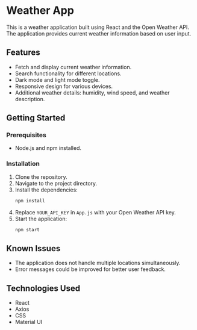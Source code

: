 # Weather App

This is a weather application built using React and the Open Weather API. The application provides current weather information based on user input.

## Features

- Fetch and display current weather information.
- Search functionality for different locations.
- Dark mode and light mode toggle.
- Responsive design for various devices.
- Additional weather details: humidity, wind speed, and weather description.

## Getting Started

### Prerequisites

- Node.js and npm installed.

### Installation

1. Clone the repository.
2. Navigate to the project directory.
3. Install the dependencies:
    ```bash
    npm install
    ```
4. Replace `YOUR_API_KEY` in `App.js` with your Open Weather API key.
5. Start the application:
    ```bash
    npm start
    ```

## Known Issues

- The application does not handle multiple locations simultaneously.
- Error messages could be improved for better user feedback.

## Technologies Used

- React
- Axios
- CSS
- Material UI



